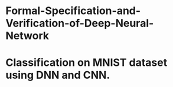 # Formal-Specification-and-Verification-of-Deep-Neural-Network

# Classification on MNIST dataset using DNN and CNN.
